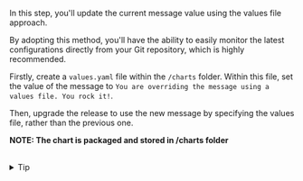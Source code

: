 In this step, you'll update the current message value using the values file approach. 

By adopting this method, you'll have the ability to easily monitor the latest configurations directly from your Git repository, which is highly recommended.

Firstly, create a `values.yaml` file within the `/charts` folder. Within this file, set the value of the message to `You are overriding the message using a values file. You rock it!`.

Then, upgrade the release to use the new message by specifying the values file, rather than the previous one.

**NOTE: The chart is packaged and stored in /charts folder**


<br>
<details><summary>Tip</summary>
<br>

```plain
helm upgrade -h
```{{exec}}

</details>


<br>
<details><summary>Solution</summary>
<br>

```plain
echo "message: You rock it !" >> /charts/values.yaml
helm -n dev-ns upgrade --install mock-app /charts/mock-app-1.0.0.tgz  --values /charts/values.yaml
```{{exec}}

</details>

